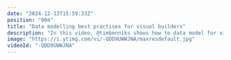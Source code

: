 ```yaml
---
date: "2024-12-13T15:59:33Z"
position: "004"
title: "Data modelling best practises for visual builders"
description: "In this video, @timbenniks shows how to data model for visual experiences in Contentstack. Design data and domain data are meant to be used in a different way. In this video we dive into the differences.\n\nLearn more in our academy: https://contentstack.com/academy\nTalk to us on Discord: https://community.contentstack.com/\nTry Contentstack for free: https://www.contentstack.com/try-for-free"
image: "https://i.ytimg.com/vi/-QDD9UWWJNA/maxresdefault.jpg"
videoId: "-QDD9UWWJNA"
---
```


